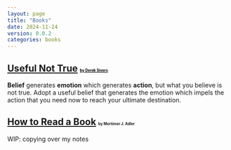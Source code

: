 ```yaml
---
layout: page
title: "Books"
date: 2024-11-24
version: 0.0.2
categories: books
---
```


## [Useful Not True](/books/useful-not-true) <small style="font-size: 0.4em"><a style="color: black" href="https://sive.rs">by Derek Sivers</a></small>

**Belief** generates **emotion** which generates **action**, but what you believe is not true. Adopt a useful belief that generates the emotion which impels the action that you need now to reach your ultimate destination.

## [How to Read a Book](/books/how-to-read-a-book) <small style="font-size: 0.4em">by Mortimer J. Adler</small>

WIP: copying over my notes
